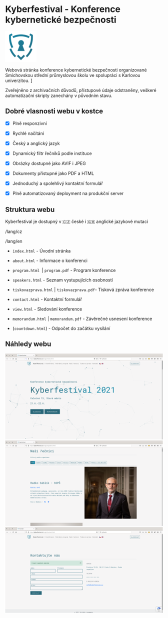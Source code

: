 <h1 class="rich-diff-level-zero">Kyberfestival - Konference kybernetické bezpečnosti</h1>

<img title="" src=".github/img/logo.png?raw=true" alt="" height="" width="99" data-align="left">

Webová stránka konference kybernetické bezpečnosti organizované Smíchovskou střední průmyslovou školu ve spolupráci s Karlovou univerzitou. ]

Zveřejněno z archivačních důvodů, přístupové údaje odstraněny, veškeré automatizační skripty zanechány v původním stavu.

## Dobré vlasnosti webu v kostce

- [x] Plně responzivní 

- [x] Rychlé načítání

- [x] Český a anglický jazyk

- [x] Dynamický filtr řečníků podle instituce

- [x] Obrázky dostupné jako AVIF i JPEG

- [x] Dokumenty přístupné jako PDF a HTML

- [x] Jednoduchý a spolehlivý kontaktní formulář

- [x] Plně automatizovaný deployment na produkční server 

## Struktura webu

Kyberfestival je dostupný v  🇨🇿 české i 🇬🇧 anglické jazykové mutaci

/lang/cz

/lang/en

- `index.html` - Úvodní stránka

- `about.html` - Informace o konferenci

- `program.html `| `program.pdf` - Program konference

- `speakers.html` - Seznam vystupujících osobností

- `tiskovazprava.html` | `tiskovazprava.pdf`- Tisková zpráva konference

- `contact.html` - Kontaktní formulář

- `view.html` - Sledování konference

- `memorandum.html` | `memorandum.pdf` - Závěrečné usnesení konference

- (`countdown.html`) - Odpočet do začátku vysílání

## Náhledy webu

![Frontpage](.github/img/frontpage.png?raw=true)
![Our speakers](.github/img/ourspeakers.png?raw=true)
![Contact](.github/img/contact.png?raw=true)
